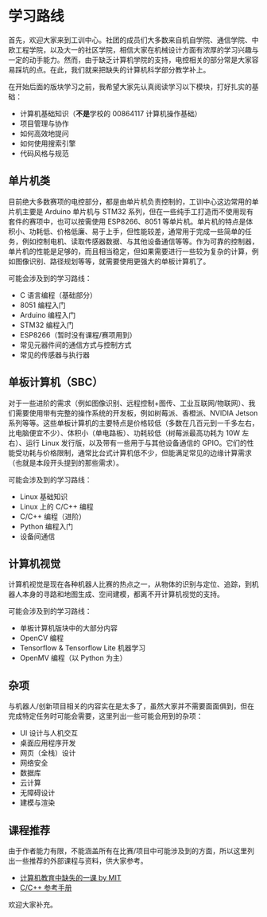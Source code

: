 # 学习路线

首先，欢迎大家来到工训中心。社团的成员们大多数来自机自学院、通信学院、中欧工程学院，以及大一的社区学院，相信大家在机械设计方面有浓厚的学习兴趣与一定的动手能力。然而，由于缺乏计算机学院的支持，电控相关的部分常是大家容易踩坑的点。在此，我们就来把缺失的计算机科学部分教学补上。

在开始后面的版块学习之前，我希望大家先认真阅读学习以下模块，打好扎实的基础：

* 计算机基础知识（**不是**学校的 00864117 计算机操作基础）
* 项目管理与协作
* 如何高效地提问
* 如何使用搜索引擎
* 代码风格与规范

## 单片机类

目前绝大多数赛项的电控部分，都是由单片机负责控制的，工训中心这边常用的单片机主要是 Arduino 单片机与 STM32 系列，但在一些纯手工打造而不使用现有套件的赛项中，也可以按需使用 ESP8266、8051 等单片机。单片机的特点是体积小、功耗低、价格低廉、易于上手，但性能较差，通常用于完成一些简单的任务，例如控制电机、读取传感器数据、与其他设备通信等等。作为可靠的控制器，单片机的性能是足够的，而且相当稳定，但如果需要进行一些较为复杂的计算，例如图像识别、路径规划等等，就需要使用更强大的单板计算机了。

可能会涉及到的学习路线：

* C 语言编程（基础部分）
* 8051 编程入门
* Arduino 编程入门
* STM32 编程入门
* ESP8266（暂时没有课程/赛项用到）
* 常见元器件间的通信方式与控制方式
* 常见的传感器与执行器

## 单板计算机（SBC）

对于一些进阶的需求（例如图像识别、远程控制+图传、工业互联网/物联网）、我们需要使用带有完整的操作系统的开发板，例如树莓派、香橙派、NVIDIA Jetson 系列等等。这些单板计算机的主要特点是价格较低（多数在几百元到一千多左右，比电脑便宜不少）、体积小（单电路板）、功耗较低（树莓派最高功耗为 10W 左右）、运行 Linux 发行版，以及带有一些用于与其他设备通信的 GPIO。它们的性能受功耗与价格限制，通常比台式计算机低不少，但能满足常见的边缘计算需求（也就是本段开头提到的那些需求）。

可能会涉及到的学习路线：

* Linux 基础知识
* Linux 上的 C/C++ 编程
* C/C++ 编程（进阶）
* Python 编程入门
* 设备间通信

## 计算机视觉

计算机视觉是现在各种机器人比赛的热点之一，从物体的识别与定位、追踪，到机器人本身的寻路和地图生成、空间建模，都离不开计算机视觉的支持。

可能会涉及到的学习路线：

* 单板计算机版块中的大部分内容
* OpenCV 编程
* Tensorflow & Tensorflow Lite 机器学习
* OpenMV 编程（以 Python 为主）

## 杂项

与机器人/创新项目相关的内容实在是太多了，虽然大家并不需要面面俱到，但在完成特定任务时可能会需要，这里列出一些可能会用到的杂项：

* UI 设计与人机交互
* 桌面应用程序开发
* 网页（全栈）设计
* 网络安全
* 数据库
* 云计算
* 无障碍设计
* 建模与渲染

## 课程推荐

由于作者能力有限，不能涵盖所有在比赛/项目中可能涉及到的方面，所以这里列出一些推荐的外部课程与资料，供大家参考。

* [计算机教育中缺失的一课 by MIT](https://missing-semester-cn.github.io/)
* [C/C++ 参考手册](https://zh.cppreference.com/w/首页)

欢迎大家补充。
